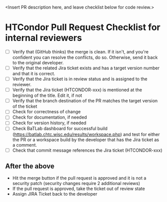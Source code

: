 <Insert PR description here, and leave checklist below for code review.>

# HTCondor Pull Request Checklist for internal reviewers

- [ ] Verify that (GitHub thinks) the merge is clean. If it isn't, and you're confident you can resolve the conflicts, do so. Otherwise, send it back to the original developer.
- [ ] Verify that the related Jira ticket exists and has a target version number and that it is correct.
- [ ] Verify that the Jira ticket is in review status and is assigned to the reviewer.
- [ ] Verify that the Jira ticket (HTCONDOR-xxx) is mentioned at the beginning of the title. Edit it, if not
- [ ] Verify that the branch destination of the PR matches the target version of the ticket
- [ ] Check for correctness of change
- [ ] Check for documentation, if needed
- [ ] Check for version history, if needed
- [ ] Check BaTLab dashboard for successful build (https://batlab.chtc.wisc.edu/results/workspace.php) and test for either the PR or a workspace build by the developer that has the Jira ticket as a comment.
- [ ] Check that commit message references the Jira ticket (HTCONDOR-xxx)

## After the above
- Hit the merge button if the pull request is approved and it is not a security patch (security changes require 2 additional reviews)
- If the pull request is approved, take the ticket out of review state
- Assign JIRA Ticket back to the developer
